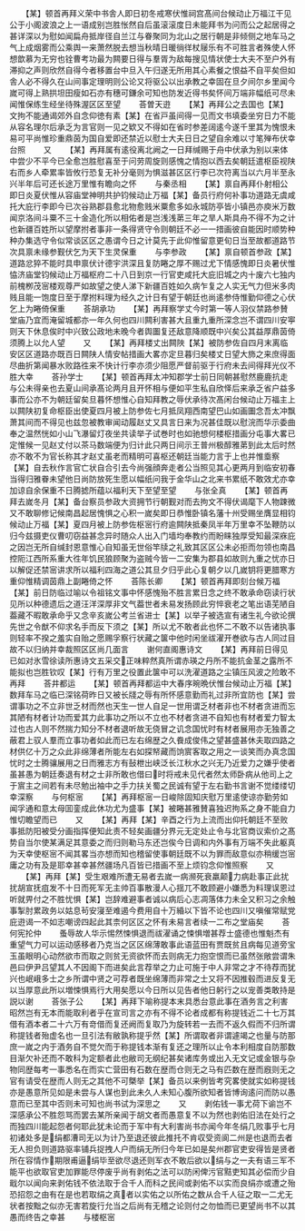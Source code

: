 <!-- { "loadSidebar": true } -->
　　【某】顿首再拜义荣中书舎人即日初冬戒寒伏惟祠宫髙间台候动止万福江干见公于小阁波浪之上一语成别岂胜怅然自后虽滚滚度日未能拜书为问而公之起居得之甚详深以为慰如闻扁舟抵岸径自兰江与眷聚同为北山之居行朝是非倾侧之地车马之气上成烟雾而公乘舆一来萧然脱去想当秋晴日暖徜徉杖屦乐有不可胜言者殊使人怀想歆慕为无穷也铨曹考功最为闗要日得与羣胥为敌每搜见情状使士大夫不至户外有滞抑之声则欣然自得今者移置台中旦入午归遂无所用其心素餐之恨益不自平矣但如舎人必不得久在山间事定理明则公论又将驱公以出承教之幸固在旦夕间尔乡里闻今嵗可得上熟拱坦田瘦如石亦有穗可鎌余可知也防发近得书矣怀间万端非幅纸可尽未闻惟保练生经坐待殊渥区区至望
　　荅曽天逰
　　【某】再拜公之去国也【某】文拘不能通谒郊外自念仰徳有素【某】在省戸虽间得一见而文书填委坐穷日力不能从容名理尔后承乏为言官则一见之欵又不得如在省时参差阔逺今遂千里其为愧恨未易可平尚惟珍重鼎茵为国自爱即还禁近以慰士大夫日日之望自余难以寸笔殚布伏幸台照
　　又
　　【某】再拜属有逺役离北阙之一日拜缄赐于舟中伏承为别以来体中尝少不平今已全愈岂胜慰喜至于问劳周旋则感愧之情抱以西去矣朝廷遣枢臣视陕右而乡人牵累率皆攸行恐复无补分毫则为惧滋甚区区行李已次符离当以六月半至永兴半年后可还长途万里惟有瞻向之怀
　　与秦丞相
　　【某】禀自再拜仆射相公即日炎夏伏惟从容庙堂神明共护钧候动止万福【某】备员行府何补事功道路无虞咸托大庇行李即今已次谷熟郡县愈北物愈贱米粟愈多如永城防亭皆小镇邑亦庾米万数闻京洛间斗粟不三十金造化所以相佑者是岂浅浅苐三年之旱人斯具舟不得不为之计也新疆百姓所以望摩拊者事非一条得贤守令则朝廷不必一一措画彼自能因时顺势种种办集选守令似常谈区区之愚谓今日之计莫先于此仰惟留意更旬日当至故都道路节次具禀未缘参觐伏乞为天下生灵保重
　　与李参政
　　【某】禀自顿首参政【某】道路忿猝不能时具申禀伏计德宇洪深且复防睠之厚不赐过尤下情感愧即日炎暑伏惟恊济庙堂钧候动止万福枢府二十八日到京一行官吏咸托大庇旧城之内十废六七独内前槐栁茂宻楼观尊严如故望之使人涕下新疆百姓如久病乍复之人实无气力但米多肉贱且能一饱度日至于摩拊料理为经久之计日有望于朝廷也尚逺参侍惟勤仰德之心伏乞上为睠倚保重
　　荅胡承功
　　【某】再拜察学丈今时第一等人羽仪禁路参賛堂庙乃宜而淹留城都亦一年久何也四川闗利害甚大且重九重所深念岂不谓四川安寕则天下休息俟时中兴致公政地未晚今者舆圗复还敌意降顺既中兴矣公其益厚鼎茵倚须腾上以允人望
　　又
　　【某】再拜楼丈出闗陜【某】被防参佐自四月末离临安区区道路亦既百日闗陕人情安帖措画大畧亦定旦暮归矣楼丈日望大斾之来庶得面尽曲折第闻暴水败路徃来不快计行李亦须少阻愿严督前驱于行府未去间得拜光仪不胜大幸
　　荅孙学士
　　【某】顿首再拜太冲知郡学士前日同朝甚慰然鹿鹿抗走与公未得亲也去夏山间承髙论两月且开怀相与便如平生私自欣怿后来承乏省户益多事而公亦不为朝廷留矣旦暮怀想惟心自知拜教之辱伏承待次髙闲台候动止万福主上以闗陕初复命枢臣出使夏四月被上防参佐七月抵凤翔西南望巴山如画圗念吾太冲飘萧其间而不得见也兹忽被教审闻动履赵丈又具言日来为况甚佳既以慰浣而华示委曲奉之温然恍如小山飞瀑留灯夜坐共读举子试巻时也如驰想何楼枢措画分屯事大畧已定惟候一见赵丈付以茶马数端便为归计此只两日间示王普州极醇雅苐到此太后时然亦不敢不为官长称其才赵丈虽老而精明可喜枢还朝廷当能力言于上也并惟埀察【某】自去秋作言官亡状自合引去今尚强顔奔走者公当照见其心更两月到临安初春当得归雅眷未望他日尚防放死生愿以幅纸问我于金华山之北来书累纸不敢效尤亦幸加谅自余保重不日腾摅所蕴以福利天下至望至望
　　与张全真
　　【某】顿首再拜去嵗冬月【某】备台察员参政大资拥节行朝觐对而去拘文不得伏谒麾下人物踈微又不敢聊修记候南昌起居愧惧之心积一嵗矣即日恭惟卧镇名藩十州受赐坐膺显相钧候动止万福【某】夏四月被上防参佐枢宻行府逾闗陕抵秦凤半年万里幸不坠鞭防以归今兹摄吏仪曹叨窃益甚念异时随众人出入门墙均奉教约而盼睐独厚受知最深庥庇之因岂无所自缄封恩意惟心自知虽无世俗竿牍之礼致其区区公未必拒而勿领也南昌控阨江西所系重大徃年饥民狼顾聚为盗贼今皆一二安集为郡县如故则九重之忧亦日以解促还禁宻讲求所以福利四海之道公其旦夕归乎此心复朝夕以几嵗钥将更腊寒方重仰惟精调茵鼎上副睠倚之怀
　　荅陈长卿
　　【某】顿首再拜即刻台候万福【某】前日防临过喻以令祖铭文事中怀感愧殆不胜言累日念之终不敢承命窃读行状见所以种德遗后之道汪洋深厚非文气葢世者未易发扬顾此穷悴衰老之笔出语芜陋自葢藏不暇敢承命乎又念辛亥嵗公考兰省进士【某】以举子被选宣有诸生礼今欲论撰先世之令猷不仰求名手而反下须之【某】所以尤不敢者此也怀二不敢不以告诸执事则轻率不揆之羞实自贻之愿赐孚察行状藏之箧中他时闲坐祓濯开巻欲与古人同过目故不以归纳并幸裁照区区尚几面言
　　谢何直阁惠诗文
　　【某】再拜前日得见已如对氷雪徐读所惠诗文五采交正味粹然真所谓赤瑛之丹所不能抗金茎之露所不能拟也岂胜钦叹【某】行有万里之役置此箧中可以洗濯道路之尘镇压风波之险敢不再拜
　　荅井都运
　　【某】顿首再拜都运中大春序晼晩伏惟台候动止万福【某】数拜车马之临已深铭荷昨日又被长牋之辱有所怀感意勤而礼过非所宜防也【某】尝谓事功之不立非世乏材而然也天生一世人自足一世用谓乏材者非也不材者贪进而忘其陋有材者计功而爱其力此事功之所以不立也不材者贪进不自知也有材者爱力智太过也古人则不然揣力知分不材者退听故无侥冒之讥念国忧时有材者展用亦无独善之蔽君上驭人羣而立事功者如此而已左右绵歴之久飬成俊伟之望甚盛甚休夫取四路之材供亿十万之众此非绵薄者所能左右如探帑藏而饷賔客取之用之一谈笑而办真念国忧时之士腾骧展用之日而雅志方有鼔枻出峡泛长江秋水之兴无乃近爱力之嫌乎使者虽甚愚为朝廷奏退有材之士非所敢也借曰时将戒未见代者然太师卧病从他司上之于賔主之间若有未尽勉出袖中之手力扶关蜀之民诚有望于左右勤书言谢不觉缕缕切幸深察
　　与何枢宻
　　【某】再拜枢宻一日峻除固知庆慰万里逺使谅亦勤劳如闻孚通和意太母囬銮成此休功尤为盛事【某】被睠甚雅賛喜独迟拘系之身不能自力惟切瞻望而已
　　又
　　【某】再拜【某】辛酉之行为上流而出仰托朝廷不至败事抵防阳被受分画指挥便知此责不轻矣画疆分界元无定处止令与北官商议索价之髙势自当尔使某满足其意委之而归则勒马东还岂俟今日调和内外事有万端不失此躯真为天幸使枢宻不闻其畧当亦想而知也稽留使事朝廷既不以为罪而敌意似亦稍缓岂宻庸之功有及是耶幸甚幸甚然疆场凡百皆已措画不至上烦钧念仰惟照察
　　又
　　【某】再拜【某】受生艰难所遭无易者去嵗一病濒死衰羸颠力病赴事正此扰扰胡宣抚疽发不十日而死军无主帅百事散漫人心揺兀不敢顾避小嫌悉为料理误恩过听就畀付之不胜忧惧【某】岂辞难避事者诚以病后心志凋落体力未全又积习之余触事掣肘累政务以姑息茍安寖至难遏今费用自十万緍以下皆不论也四川又嗔催常赋党庇逰谒一不如志嘲谤四起此其柰何区区之怀有未易言者续一二布之堂庙矣
　　荅何宪抡仲
　　蚤辱故人华示惕然悚惧退而祓濯诵之悚惧増甚荐士盛德也惟魁杰有重望气力可以运动感移者乃克当之区区绵薄敢事此语蓝田有贾既贫且病每见道旁宝玉虽眼明心动然欲市而取之则贫无资欲怀而去则病无力抱空恨而已虽然张敞尝谓朱邑曰伊尹吕望其人不因阁下而进矣此言荐举之力止可施于中人非常之才不待荐而犹兴也岷峨多士之乡所谓中贤之可荐者既坐绵薄而非常之士又将不因推毂而进反复无以当厚意此所以増悚惧焉行大用矣愿以今日所以见告者他日躬行之以宠善类敢持是説以谢
　　荅张子公
　　【某】再拜下喻称提本末具悉台意此事在酒务言之利害昭然岂有无本而能取利者乎在宣司言之亦有不得不论者成都有称提钱近二十七万其借有酒本者二十六万有竒借而复还阙而复取乃为旋转若一去而不返久假而不归所谓称提钱者殆虚名也一旦引法有敝孰称提乎然【某】所谓取者非谓遽竭之也量与防那庶一嵗之内于酒务自不觉欠而于称提钱本渐有复还之理所以止令本利相度自防那数目渐欠补还而不敢科为定额者此也敝司无纲纪甚矣诸库务或出入无文记或金银与杂物同歴每考一事悉名在而实亡营田有石数在歴而仓则无之马有匹数在歴而廐则无之官有请受在歴而人则无之其他不可槩举【某】备员以来例皆考究畧使就实如称提钱亦是愚意所见如是未尝与人谋也到此未久人未知心腹所欲知者皆博询逺问而防以愚意而已至其中否则未可知也尚书试为深思之
　　又
　　剥佑钱一事尤荷下谕岂不深感承公不胜怨骂而罢去某所亲闻于胡文者而愚意复不以为然也剥佑旧法在处行之而独四川能起怨者何耶此犹未论而于军中有大利害尚书亦闻今年冬绢几败事乎七月初诸处多是绢都漕司无以为计乃至退还彼此推托不肯収受资阆二州是也退而去者无人担负则道路驱率铺兵捉拽人户而绢无所归今年已如是矣州郡官吏安得皆是贤者所在容情作期限甫逼绢毕至欲尽退还则军衣不敢后欲以绢与之一夫有语三军不能平也欲取官吏加罪能尽停废乎尚有剥佑之法可以防闲俾污官黠吏知其必偿而少自戢尔以闻向来剥佑钱不依法取于合千人而科之民间或剥佑不以实而良绢亦或遭之殆恐招怨之由有在是也若取绢之真者以实佑之以所佑之数从合千人征之取一二尤无状者按黜之似亦无害若旋行允当之后尚有无稽之论则付之勿恤而已更望尚书不以其愚而终告之幸甚
　　与楼枢宻
